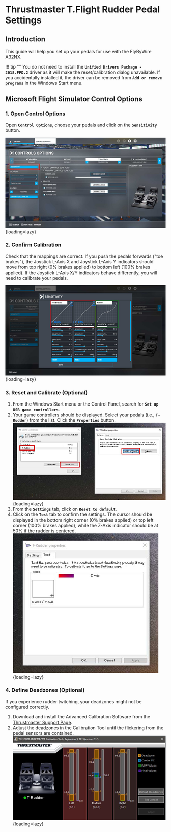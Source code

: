 # Thrustmaster T.Flight Rudder Pedal Settings

## Introduction

This guide will help you set up your pedals for use with the FlyByWire A32NX.

!!! tip ""
    You do not need to install the **`Unified Drivers Package - 2018.FFD.2`** driver as it will make the reset/calibration dialog unavailable. If you accidentally installed it, the driver can be removed from **`Add or remove programs`** in the Windows Start menu.

## Microsoft Flight Simulator Control Options

### 1. Open Control Options

Open **`Control Options`**, choose your pedals and click on the **`Sensitivity`** button.

![Rudder Control Settings](../../assets/rudder/ThrustmasterRudderSettings.jpg "Rudder Control Settings"){loading=lazy}

### 2. Confirm Calibration

Check that the mappings are correct. If you push the pedals forwards ("toe brakes"), the Joystick L-Axis X and Joystick L-Axis Y indicators should move from top right (0% brakes applied) to bottom left (100% brakes applied). If the Joystick L-Axis X/Y indicators behave differently, you will need to calibrate your pedals.

![Rudder Sensitivity Settings](../../assets/rudder/ThrustmasterRudderSensitiviy.jpg "Rudder Sensitivity Settings"){loading=lazy}

### 3. Reset and Calibrate (Optional)

1. From the Windows Start menu or the Control Panel, search for **`Set up USB game controllers`**.
2. Your game controllers should be displayed. Select your pedals (i.e., **`T-Rudder`**) from the list. Click the **`Properties`** button. ![USB Controller Settings](../../assets/rudder/GameControllersThrustmaster.jpg "USB Controller Settings"){loading=lazy}
3. From the **`Settings`** tab, click on **`Reset to default`**.
4. Click on the **`Test`** tab to confirm the settings. The cursor should be displayed in the bottom right corner (0% brakes applied) or top left corner (100% brakes applied), while the Z-Axis indicator should be at 50% if the rudder is centered. ![Calibrated Settings](../../assets/rudder/GameControllersRudderSettings.jpg "Calibrated Settings"){loading=lazy}

### 4. Define Deadzones (Optional)

If you experience rudder twitching, your deadzones might not be configured correctly.

1. Download and install the Advanced Calibration Software from the [Thrustmaster Support Page](https://support.thrustmaster.com/en/product/tfrp-en/).
2. Adjust the deadzones in the Calibration Tool until the flickering from the pedal sensors are contained. ![TPR Calibration Tool](../../assets/rudder/TRJ12-Calibration.jpg){loading=lazy}
